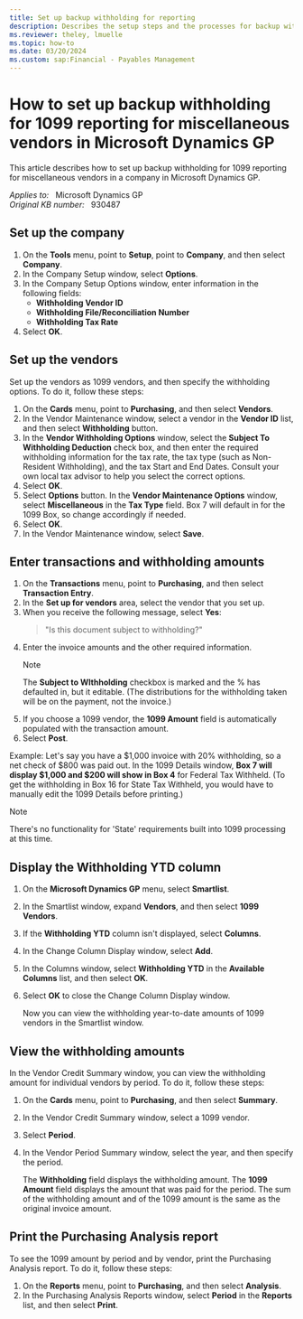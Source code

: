 ```yaml
---
title: Set up backup withholding for reporting
description: Describes the setup steps and the processes for backup withholding for 1099 miscellaneous vendors in Microsoft Dynamics GP.
ms.reviewer: theley, lmuelle
ms.topic: how-to
ms.date: 03/20/2024
ms.custom: sap:Financial - Payables Management
---
```

# How to set up backup withholding for 1099 reporting for miscellaneous vendors in Microsoft Dynamics GP

This article describes how to set up backup withholding for 1099 reporting for miscellaneous vendors in a company in Microsoft Dynamics GP.

_Applies to:_ &nbsp; Microsoft Dynamics GP  
_Original KB number:_ &nbsp; 930487

## Set up the company

1. On the **Tools** menu, point to **Setup**, point to **Company**, and then select **Company**.
2. In the Company Setup window, select **Options**.
3. In the Company Setup Options window, enter information in the following fields:
   - **Withholding Vendor ID**  
   - **Withholding File/Reconciliation Number**  
   - **Withholding Tax Rate**
4. Select **OK**.

## Set up the vendors

Set up the vendors as 1099 vendors, and then specify the withholding options. To do it, follow these steps:

1. On the **Cards** menu, point to **Purchasing**, and then select **Vendors**.
2. In the Vendor Maintenance window, select a vendor in the **Vendor ID** list, and then select **Withholding** button.
3. In the **Vendor Withholding Options** window, select the **Subject To Withholding Deduction** check box, and then enter the required withholding information for the tax rate, the tax type (such as Non-Resident Withholding), and the tax Start and End Dates. Consult your own local tax advisor to help you select the correct options.
4. Select **OK**.
5. Select **Options** button. In the **Vendor Maintenance Options** window, select **Miscellaneous** in the **Tax Type** field. Box 7 will default in for the 1099 Box, so change accordingly if needed.
6. Select **OK**.
7. In the Vendor Maintenance window, select **Save**.

## Enter transactions and withholding amounts

1. On the **Transactions** menu, point to **Purchasing**, and then select **Transaction Entry**.
2. In the **Set up for vendors** area, select the vendor that you set up.
3. When you receive the following message, select **Yes**:
    > "Is this document subject to withholding?"
4. Enter the invoice amounts and the other required information.
    > [!NOTE]
    > The **Subject to WIthholding** checkbox is marked and the % has defaulted in, but it editable. (The distributions for the withholding taken will be on the payment, not the invoice.)
5. If you choose a 1099 vendor, the **1099 Amount** field is automatically populated with the transaction amount.
6. Select **Post**.

Example:  Let's say you have a $1,000 invoice with 20% withholding, so a net check of $800 was paid out. In the 1099 Details window, **Box 7 will display $1,000 and $200 will show in Box 4** for Federal Tax Withheld. (To get the withholding in Box 16 for State Tax Withheld, you would have to manually edit the 1099 Details before printing.)

> [!NOTE]
> There's no functionality for 'State' requirements built into 1099 processing at this time.

## Display the Withholding YTD column

1. On the **Microsoft Dynamics GP** menu, select **Smartlist**.
2. In the Smartlist window, expand **Vendors**, and then select **1099 Vendors**.
3. If the **Withholding YTD** column isn't displayed, select **Columns**.
4. In the Change Column Display window, select **Add**.
5. In the Columns window, select **Withholding YTD** in the **Available Columns** list, and then select **OK**.
6. Select **OK** to close the Change Column Display window.

    Now you can view the withholding year-to-date amounts of 1099 vendors in the Smartlist window.

## View the withholding amounts

In the Vendor Credit Summary window, you can view the withholding amount for individual vendors by period. To do it, follow these steps:

1. On the **Cards** menu, point to **Purchasing**, and then select **Summary**.
2. In the Vendor Credit Summary window, select a 1099 vendor.
3. Select **Period**.
4. In the Vendor Period Summary window, select the year, and then specify the period.

    The **Withholding** field displays the withholding amount. The **1099 Amount** field displays the amount that was paid for the period. The sum of the withholding amount and of the 1099 amount is the same as the original invoice amount.

## Print the Purchasing Analysis report

To see the 1099 amount by period and by vendor, print the Purchasing Analysis report. To do it, follow these steps:

1. On the **Reports** menu, point to **Purchasing**, and then select **Analysis**.
2. In the Purchasing Analysis Reports window, select **Period** in the **Reports** list, and then select **Print**.
